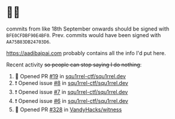 # 👋🏻
<!--
**aadibajpai/aadibajpai** is a ✨ _special_ ✨ repository because its `README.md` (this file) appears on your GitHub profile.
-->
commits from like 18th September onwards should be signed with `BFE0CFDBF90E4BF0`. Prev. commits would have been signed with `AA75B83DB24703D6`.

https://aadibajpai.com probably contains all the info I'd put here.

Recent activity ~~so people can stop saying I do nothing~~:
<!--START_SECTION:activity-->
1. 💪 Opened PR [#19](https://github.com/squ1rrel-ctf/squ1rrel.dev/pull/19) in [squ1rrel-ctf/squ1rrel.dev](https://github.com/squ1rrel-ctf/squ1rrel.dev)
2. ❗️ Opened issue [#8](https://github.com/squ1rrel-ctf/squ1rrel.dev/issues/8) in [squ1rrel-ctf/squ1rrel.dev](https://github.com/squ1rrel-ctf/squ1rrel.dev)
3. ❗️ Opened issue [#7](https://github.com/squ1rrel-ctf/squ1rrel.dev/issues/7) in [squ1rrel-ctf/squ1rrel.dev](https://github.com/squ1rrel-ctf/squ1rrel.dev)
4. ❗️ Opened issue [#6](https://github.com/squ1rrel-ctf/squ1rrel.dev/issues/6) in [squ1rrel-ctf/squ1rrel.dev](https://github.com/squ1rrel-ctf/squ1rrel.dev)
5. 💪 Opened PR [#328](https://github.com/VandyHacks/witness/pull/328) in [VandyHacks/witness](https://github.com/VandyHacks/witness)
<!--END_SECTION:activity-->
